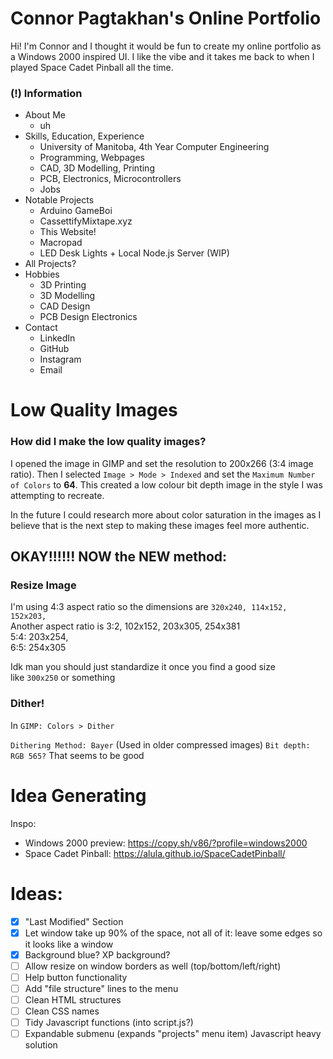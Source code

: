 # Connor Pagtakhan's Online Portfolio

Hi! I'm Connor and I thought it would be fun to create my online portfolio as a Windows 2000 inspired UI. I like the vibe and it takes me back to when I played Space Cadet Pinball all the time.

### (!) Information
- About Me
  - uh
- Skills, Education, Experience
  - University of Manitoba, 4th Year Computer Engineering
  - Programming, Webpages
  - CAD, 3D Modelling, Printing
  - PCB, Electronics, Microcontrollers
  - Jobs
- Notable Projects
  - Arduino GameBoi
  - CassettifyMixtape.xyz
  - This Website!
  - Macropad
  - LED Desk Lights + Local Node.js Server (WIP)
- All Projects?
- Hobbies
  - 3D Printing
  - 3D Modelling
  - CAD Design
  - PCB Design Electronics
- Contact
  - LinkedIn
  - GitHub
  - Instagram
  - Email


# Low Quality Images
### How did I make the low quality images?
I opened the image in GIMP and set the resolution to 200x266 (3:4 image ratio).
Then I selected ```Image > Mode > Indexed```
and set the ```Maximum Number of Colors``` to **64**. This created a low colour bit depth image in the style I was attempting to recreate.

In the future I could research more about color
saturation in the images as I believe that is the next step to making these images feel more authentic.


## OKAY!!!!!! NOW the NEW method:
### Resize Image
  I'm using 4:3 aspect ratio so the dimensions are ```320x240, 114x152, 152x203,``` 
  <br>Another aspect ratio is 3:2, 102x152, 203x305, 254x381
  <br>5:4: 203x254,
  <br>6:5: 254x305

  Idk man you should just standardize it once you find a good size
  <br>like ```300x250``` or something
### Dither!
  In ```GIMP: Colors > Dither```

  ```Dithering Method: Bayer``` (Used in older compressed images)
  ```Bit depth: RGB 565?``` That seems to be good





# Idea Generating
Inspo:
- Windows 2000 preview: https://copy.sh/v86/?profile=windows2000
- Space Cadet Pinball: https://alula.github.io/SpaceCadetPinball/


# Ideas:
- [x] "Last Modified" Section
- [x] Let window take up 90% of the space, not all of it: leave some edges so it looks like a window
- [x] Background blue? XP background?
- [ ] Allow resize on window borders as well (top/bottom/left/right)
- [ ] Help button functionality
- [ ] Add "file structure" lines to the menu
- [ ] Clean HTML structures
- [ ] Clean CSS names 
- [ ] Tidy Javascript functions (into script.js?)
- [ ] Expandable submenu (expands "projects" menu item) Javascript heavy solution
